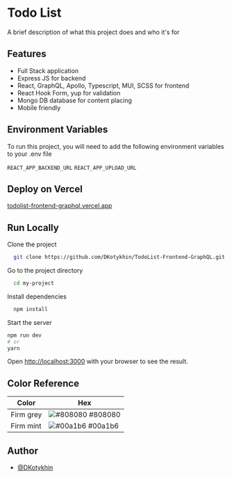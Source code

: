 
# Todo List

A brief description of what this project does and who it's for
## Features

- Full Stack application
- Express JS for backend
- React, GraphQL, Apollo, Typescript, MUI, SCSS for frontend
- React Hook Form, yup for validation 
- Mongo DB database for content placing
- Mobile friendly


## Environment Variables

To run this project, you will need to add the following environment variables to your .env file

`REACT_APP_BACKEND_URL`
`REACT_APP_UPLOAD_URL`


## Deploy on Vercel



  [todolist-frontend-graphql.vercel.app](todolist-frontend-graphql.vercel.app)



## Run Locally

Clone the project

```bash
  git clone https://github.com/DKotykhin/TodoList-Frontend-GraphQL.git
```

Go to the project directory

```bash
  cd my-project
```

Install dependencies

```bash
  npm install
```

Start the server

```bash
npm run dev
# or
yarn
```

Open [http://localhost:3000](http://localhost:3000) with your browser to see the result.

## Color Reference

| Color             | Hex                                                                |
| ----------------- | ------------------------------------------------------------------ |
| Firm grey | ![#808080](https://via.placeholder.com/10/333333?text=+) #808080 |
| Firm mint | ![#00a1b6](https://via.placeholder.com/10/00a1b6?text=+) #00a1b6 |


## Author

- [@DKotykhin](https://github.com/DKotykhin)

